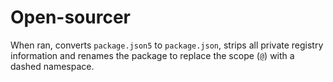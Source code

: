 # Open-sourcer

When ran, converts `package.json5` to `package.json`, strips all private
registry information and renames the package to replace the scope (`@`) with
a dashed namespace.

